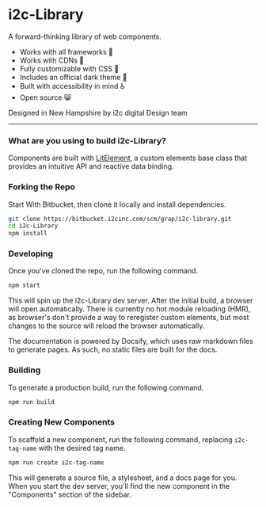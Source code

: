 # i2c-Library

A forward-thinking library of web components.

- Works with all frameworks 🧩
- Works with CDNs 🚛
- Fully customizable with CSS 🎨
- Includes an official dark theme 🌛
- Built with accessibility in mind ♿️
- Open source 😸

Designed in New Hampshire by i2c digital Design team

---


### What are you using to build i2c-Library?

Components are built with [LitElement](https://lit-element.polymer-project.org/), a custom elements base class that provides an intuitive API and reactive data binding. 

### Forking the Repo

Start With Bitbucket, then clone it locally and install dependencies.

```bash
git clone https://bitbucket.i2cinc.com/scm/grap/i2c-library.git
cd i2c-Library
npm install
```

### Developing

Once you've cloned the repo, run the following command.

```bash
npm start
```

This will spin up the i2c-Library dev server. After the initial build, a browser will open automatically. There is currently no hot module reloading (HMR), as browser's don't provide a way to reregister custom elements, but most changes to the source will reload the browser automatically.

The documentation is powered by Docsify, which uses raw markdown files to generate pages. As such, no static files are built for the docs.

### Building

To generate a production build, run the following command.

```bash
npm run build
```

### Creating New Components

To scaffold a new component, run the following command, replacing `i2c-tag-name` with the desired tag name.

```bash
npm run create i2c-tag-name
```

This will generate a source file, a stylesheet, and a docs page for you. When you start the dev server, you'll find the new component in the "Components" section of the sidebar.
